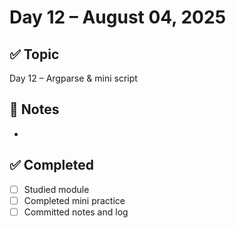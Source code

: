# Day 12 – August 04, 2025

## ✅ Topic
Day 12 – Argparse & mini script

## 📝 Notes
- 

## ✅ Completed
- [ ] Studied module
- [ ] Completed mini practice
- [ ] Committed notes and log
